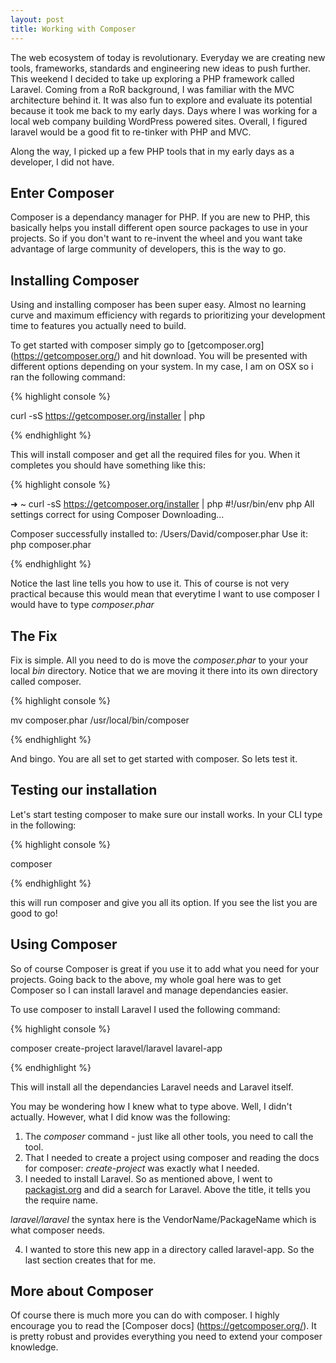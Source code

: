 ```yaml
---
layout: post
title: Working with Composer
---
```


The web ecosystem of today is revolutionary. Everyday we are creating new tools, frameworks, standards and engineering new ideas to push further. This weekend I decided to take up exploring a PHP framework called Laravel. Coming from a RoR background, I was familiar with the MVC architecture behind it. It was also fun to explore and evaluate its potential because it took me back to my early days. Days where I was working for a local web company building WordPress powered sites. Overall, I figured laravel would be a good fit to re-tinker with PHP and MVC.

Along the way, I picked up a few PHP tools that in my early days as a developer, I did not have. 

## Enter Composer

Composer is a dependancy manager for PHP. If you are new to PHP, this basically helps you install different open source packages to use in your projects. So if you don't want to re-invent the wheel and you want take advantage of large community of developers, this is the way to go.

## Installing Composer

Using and installing composer has been super easy. Almost no learning curve and maximum efficiency with regards to prioritizing your development time to features you actually need to build.

To get started with composer simply go to [getcomposer.org] (https://getcomposer.org/) and hit download. You will be presented with different options depending on your system. In my case, I am on OSX so i ran the following command:

{% highlight console %}

curl -sS https://getcomposer.org/installer | php

{% endhighlight %}

This will install composer and get all the required files for you. When it completes you should have something like this:

{% highlight console %}

➜  ~  curl -sS https://getcomposer.org/installer | php
#!/usr/bin/env php
All settings correct for using Composer
Downloading...


Composer successfully installed to: /Users/David/composer.phar
Use it: php composer.phar

{% endhighlight %}

Notice the last line tells you how to use it. This of course is not very practical because this would mean that everytime I want to use composer I would have to type *composer.phar*

## The Fix

Fix is simple. All you need to do is move the *composer.phar* to your your local *bin* directory. Notice that we are moving it there into its own directory called composer.

{% highlight console %}

mv composer.phar /usr/local/bin/composer

{% endhighlight %}

And bingo. You are all set to get started with composer. So lets test it.

## Testing our installation

Let's start testing composer to make sure our install works. In your CLI type in the following:

{% highlight console %}

composer

{% endhighlight %}

this will run composer and give you all its option. If you see the list you are good to go!

## Using Composer

So of course Composer is great if you use it to add what you need for your projects. Going back to the above, my whole goal here was to get Composer so I can install laravel and manage dependancies easier.

To use composer to install Laravel I used the following command:

{% highlight console %}

composer create-project laravel/laravel lavarel-app

{% endhighlight %}

This will install all the dependancies Laravel needs and Laravel itself.

You may be wondering how I knew what to type above. Well, I didn't actually. However, what I did know was the following:

1. The *composer* command - just like all other tools, you need to call the tool.
2. That I needed to create a project using composer and reading the docs for composer: *create-project* was exactly what I needed.
3. I needed to install Laravel. So as mentioned above, I went to [packagist.org](https://packagist.org/search/?q=laravel) and did a search for Laravel. Above the title, it tells you the require name.

*laravel/laravel* the syntax here is the VendorName/PackageName which is what composer needs.

4. I wanted to store this new app in a directory called laravel-app. So the last section creates that for me.

## More about Composer

Of course there is much more you can do with composer. I highly encourage you to read the [Composer docs] (https://getcomposer.org/). It is pretty robust and provides everything you need to extend your composer knowledge.



 